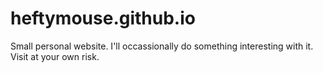 # heftymouse.github.io

Small personal website. I'll occassionally do something interesting with it.
Visit at your own risk.
